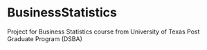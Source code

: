 # BusinessStatistics
Project for Business Statistics course from University of Texas Post Graduate Program (DSBA)
